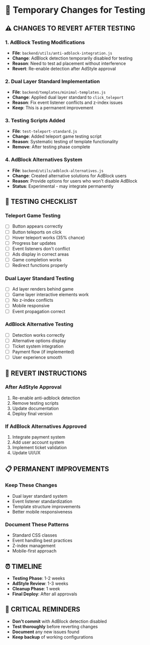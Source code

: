# 🔧 Temporary Changes for Testing

## ⚠️ CHANGES TO REVERT AFTER TESTING

### **1. AdBlock Testing Modifications**
- **File**: `backend/utils/anti-adblock-integration.js`
- **Change**: AdBlock detection temporarily disabled for testing
- **Reason**: Need to test ad placement without interference
- **Revert**: Re-enable detection after AdStyle approval

### **2. Dual Layer Standard Implementation**
- **File**: `backend/templates/minimal-templates.js`
- **Change**: Applied dual layer standard to `click_teleport`
- **Reason**: Fix event listener conflicts and z-index issues
- **Keep**: This is a permanent improvement

### **3. Testing Scripts Added**
- **File**: `test-teleport-standard.js`
- **Change**: Added teleport game testing script
- **Reason**: Systematic testing of template functionality
- **Remove**: After testing phase complete

### **4. AdBlock Alternatives System**
- **File**: `backend/utils/adblock-alternatives.js`
- **Change**: Created alternative solutions for AdBlock users
- **Reason**: Provide options for users who won't disable AdBlock
- **Status**: Experimental - may integrate permanently

## 🧪 TESTING CHECKLIST

### **Teleport Game Testing**
- [ ] Button appears correctly
- [ ] Button teleports on click
- [ ] Hover teleport works (35% chance)
- [ ] Progress bar updates
- [ ] Event listeners don't conflict
- [ ] Ads display in correct areas
- [ ] Game completion works
- [ ] Redirect functions properly

### **Dual Layer Standard Testing**
- [ ] Ad layer renders behind game
- [ ] Game layer interactive elements work
- [ ] No z-index conflicts
- [ ] Mobile responsive
- [ ] Event propagation correct

### **AdBlock Alternative Testing**
- [ ] Detection works correctly
- [ ] Alternative options display
- [ ] Ticket system integration
- [ ] Payment flow (if implemented)
- [ ] User experience smooth

## 🔄 REVERT INSTRUCTIONS

### **After AdStyle Approval**
1. Re-enable anti-adblock detection
2. Remove testing scripts
3. Update documentation
4. Deploy final version

### **If AdBlock Alternatives Approved**
1. Integrate payment system
2. Add user account system
3. Implement ticket validation
4. Update UI/UX

## 📋 PERMANENT IMPROVEMENTS

### **Keep These Changes**
- Dual layer standard system
- Event listener standardization
- Template structure improvements
- Better mobile responsiveness

### **Document These Patterns**
- Standard CSS classes
- Event handling best practices
- Z-index management
- Mobile-first approach

## ⏰ TIMELINE

- **Testing Phase**: 1-2 weeks
- **AdStyle Review**: 1-3 weeks  
- **Cleanup Phase**: 1 week
- **Final Deploy**: After all approvals

## 🚨 CRITICAL REMINDERS

- **Don't commit** with AdBlock detection disabled
- **Test thoroughly** before reverting changes
- **Document** any new issues found
- **Keep backup** of working configurations